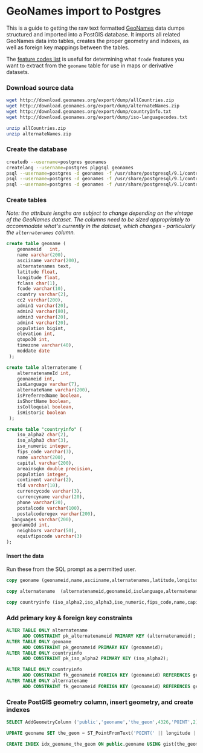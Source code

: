 # GeoNames import to Postgres
This is a guide to getting the raw text formatted [GeoNames](http://www.geonames.org/) data dumps structured and imported into a PostGIS database. It imports all related GeoNames data into tables, creates the proper geometry and indexes, as well as foreign key mappings between the tables.

The [feature codes list](http://download.geonames.org/export/dump/featureCodes_en.txt) is useful for determining what `fcode` features you want to extract from the `geoname` table for use in maps or derivative datasets.

### Download source data

```bash
wget http://download.geonames.org/export/dump/allCountries.zip
wget http://download.geonames.org/export/dump/alternateNames.zip
wget http://download.geonames.org/export/dump/countryInfo.txt
wget http://download.geonames.org/export/dump/iso-languagecodes.txt
```

```bash
unzip allCountries.zip
unzip alternateNames.zip
```

### Create the database
```bash
createdb --username=postgres geonames
createlang --username=postgres plpgsql geonames
psql --username=postgres -d geonames -f /usr/share/postgresql/9.1/contrib/postgis-1.5/postgis.sql
psql --username=postgres -d geonames -f /usr/share/postgresql/9.1/contrib/postgis-1.5/spatial_ref_sys.sql
psql --username=postgres -d geonames -f /usr/share/postgresql/9.1/contrib/postgis_comments.sql
```

### Create tables
_Note: the attribute lengths are subject to change depending on the vintage of the GeoNames dataset. The columns need to be sized appropriately to accommodate what's currently in the dataset, which changes - particularly the `alternatenames` column._

```sql
create table geoname (
	geonameid	int,
	name varchar(200),
	asciiname varchar(200),
	alternatenames text,
	latitude float,
	longitude float,
	fclass char(1),
	fcode varchar(10),
	country varchar(2),
	cc2 varchar(200),
	admin1 varchar(20),
	admin2 varchar(80),
	admin3 varchar(20),
	admin4 varchar(20),
	population bigint,
	elevation int,
	gtopo30 int,
	timezone varchar(40),
	moddate date
 );
```

```sql
create table alternatename (
	alternatenameId int,
	geonameid int,
	isoLanguage varchar(7),
	alternateName varchar(200),
	isPreferredName boolean,
	isShortName boolean,
	isColloquial boolean,
	isHistoric boolean
 );
```

```sql
create table "countryinfo" (
	iso_alpha2 char(2),
	iso_alpha3 char(3),
	iso_numeric integer,
	fips_code varchar(3),
	name varchar(200),
	capital varchar(200),
	areainsqkm double precision,
	population integer,
	continent varchar(2),
	tld varchar(10),
	currencycode varchar(3),
	currencyname varchar(20),
	phone varchar(20),
	postalcode varchar(100),
	postalcoderegex varchar(200),
  languages varchar(200),
  geonameId int,
	neighbors varchar(50),
	equivfipscode varchar(3)
);
```

#### Insert the data
Run these from the SQL prompt as a permitted user.

```sql
copy geoname (geonameid,name,asciiname,alternatenames,latitude,longitude,fclass,fcode,country,cc2,admin1,admin2,admin3,admin4,population,elevation,gtopo30,timezone,moddate) from 'allCountries.txt' null as '';
```

```sql
copy alternatename  (alternatenameid,geonameid,isolanguage,alternatename,ispreferredname,isshortname,iscolloquial,ishistoric) from 'alternateNames.txt' null as '';
```

```sql
copy countryinfo (iso_alpha2,iso_alpha3,iso_numeric,fips_code,name,capital,areainsqkm,population,continent,tld,currencycode,currencyname,phone,postalcode,postalcoderegex,languages,geonameid,neighbors,equivfipscode) from 'countryInfo.txt' null as '';
```

### Add primary key & foreign key constraints

```sql
ALTER TABLE ONLY alternatename
      ADD CONSTRAINT pk_alternatenameid PRIMARY KEY (alternatenameid);
ALTER TABLE ONLY geoname
      ADD CONSTRAINT pk_geonameid PRIMARY KEY (geonameid);
ALTER TABLE ONLY countryinfo
      ADD CONSTRAINT pk_iso_alpha2 PRIMARY KEY (iso_alpha2);

ALTER TABLE ONLY countryinfo
      ADD CONSTRAINT fk_geonameid FOREIGN KEY (geonameid) REFERENCES geoname(geonameid);
ALTER TABLE ONLY alternatename
      ADD CONSTRAINT fk_geonameid FOREIGN KEY (geonameid) REFERENCES geoname(geonameid);
```

### Create PostGIS geometry column, insert geometry, and create indexes
```sql
SELECT AddGeometryColumn ('public','geoname','the_geom',4326,'POINT',2);

UPDATE geoname SET the_geom = ST_PointFromText('POINT(' || longitude || ' ' || latitude || ')', 4326);

CREATE INDEX idx_geoname_the_geom ON public.geoname USING gist(the_geom);
```
